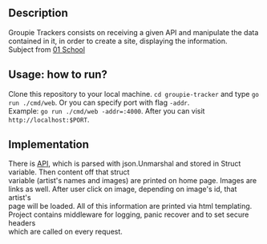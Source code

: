 ## Description
Groupie Trackers consists on receiving a given API and manipulate the data contained in it, in order to create a site, displaying the information.  
Subject from [01 School](https://github.com/01-edu/public/tree/master/subjects/groupie-tracker)  

## Usage: how to run?  
Clone this repository to your local machine. `cd groupie-tracker` and type `go run ./cmd/web`. Or you can specify port with flag `-addr`.  
Example: `go run ./cmd/web -addr=:4000`. After you can visit `http://localhost:$PORT`.

## Implementation  
There is [API](https://groupietrackers.herokuapp.com/api), which is parsed with json.Unmarshal and stored in Struct variable. Then content off that struct  
variable (artist's names and images) are printed on home page. Images are links as well. After user click on image, depending on image's id, that artist's  
page will be loaded. All of this information are printed via html templating. Project contains middleware for logging, panic recover and to set secure headers  
which are called on every request.
